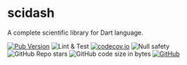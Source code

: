 # scidash

A complete scientific library for Dart language.

[![Pub Version](https://img.shields.io/pub/v/scidash?color=%233dc6fd&logo=flutter&logoColor=%233dc6fd)](https://pub.dev/packages/scidash)
![Lint & Test](https://github.com/stelynx/scidash/workflows/Lint%20&%20Test/badge.svg)
[![codecov.io](https://codecov.io/gh/stelynx/scidash/branch/master/graphs/badge.svg)](https://codecov.io/gh/stelynx/scidash/branch/master)
![Null safety](https://img.shields.io/badge/null%20safety-yes-brightgreen)
![GitHub Repo stars](https://img.shields.io/github/stars/stelynx/scidash?color=gold&logo=github&style=plastic)
![GitHub code size in bytes](https://img.shields.io/github/languages/code-size/stelynx/scidash)
[![GitHub](https://img.shields.io/github/license/stelynx/scidash)](LICENSE)
